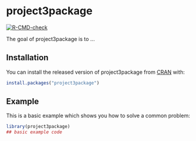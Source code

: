 
# project3package

<!-- badges: start -->
[![R-CMD-check](https://github.com/BenjaminLowry/project3package/workflows/R-CMD-check/badge.svg)](https://github.com/BenjaminLowry/project3package/actions)
<!-- badges: end -->

The goal of project3package is to ...

## Installation

You can install the released version of project3package from [CRAN](https://CRAN.R-project.org) with:

``` r
install.packages("project3package")
```

## Example

This is a basic example which shows you how to solve a common problem:

``` r
library(project3package)
## basic example code
```

